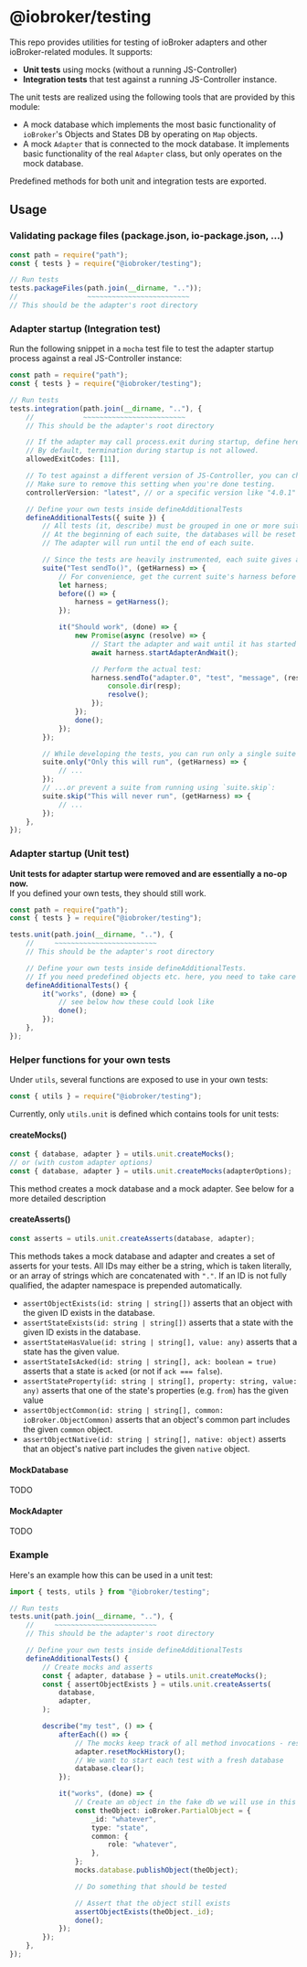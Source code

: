 # @iobroker/testing

This repo provides utilities for testing of ioBroker adapters and other ioBroker-related modules. It supports:

-   **Unit tests** using mocks (without a running JS-Controller)
-   **Integration tests** that test against a running JS-Controller instance.

The unit tests are realized using the following tools that are provided by this module:

-   A mock database which implements the most basic functionality of `ioBroker`'s Objects and States DB by operating on `Map` objects.
-   A mock `Adapter` that is connected to the mock database. It implements basic functionality of the real `Adapter` class, but only operates on the mock database.

Predefined methods for both unit and integration tests are exported.

## Usage

### Validating package files (package.json, io-package.json, ...)

```ts
const path = require("path");
const { tests } = require("@iobroker/testing");

// Run tests
tests.packageFiles(path.join(__dirname, ".."));
//                 ~~~~~~~~~~~~~~~~~~~~~~~~~
// This should be the adapter's root directory
```

### Adapter startup (Integration test)

Run the following snippet in a `mocha` test file to test the adapter startup process against a real JS-Controller instance:

```ts
const path = require("path");
const { tests } = require("@iobroker/testing");

// Run tests
tests.integration(path.join(__dirname, ".."), {
	//            ~~~~~~~~~~~~~~~~~~~~~~~~~
	// This should be the adapter's root directory

	// If the adapter may call process.exit during startup, define here which exit codes are allowed.
	// By default, termination during startup is not allowed.
	allowedExitCodes: [11],

	// To test against a different version of JS-Controller, you can change the version or dist-tag here.
	// Make sure to remove this setting when you're done testing.
	controllerVersion: "latest", // or a specific version like "4.0.1"

	// Define your own tests inside defineAdditionalTests
	defineAdditionalTests({ suite }) {
		// All tests (it, describe) must be grouped in one or more suites. Each suite sets up a fresh environment for the adapter tests.
		// At the beginning of each suite, the databases will be reset and the adapter will be started.
		// The adapter will run until the end of each suite.

		// Since the tests are heavily instrumented, each suite gives access to a so called "harness" to control the tests.
		suite("Test sendTo()", (getHarness) => {
			// For convenience, get the current suite's harness before all tests
			let harness;
			before(() => {
				harness = getHarness();
			});

			it("Should work", (done) => {
				new Promise(async (resolve) => {
					// Start the adapter and wait until it has started
					await harness.startAdapterAndWait();

					// Perform the actual test:
					harness.sendTo("adapter.0", "test", "message", (resp) => {
						console.dir(resp);
						resolve();
					});
				});
                done();
			});
		});

		// While developing the tests, you can run only a single suite using `suite.only`...
		suite.only("Only this will run", (getHarness) => {
			// ...
		});
		// ...or prevent a suite from running using `suite.skip`:
		suite.skip("This will never run", (getHarness) => {
			// ...
		});
	},
});
```

### Adapter startup (Unit test)

**Unit tests for adapter startup were removed and are essentially a no-op now.**  
If you defined your own tests, they should still work.

```ts
const path = require("path");
const { tests } = require("@iobroker/testing");

tests.unit(path.join(__dirname, ".."), {
	//     ~~~~~~~~~~~~~~~~~~~~~~~~~
	// This should be the adapter's root directory

	// Define your own tests inside defineAdditionalTests.
	// If you need predefined objects etc. here, you need to take care of it yourself
	defineAdditionalTests() {
		it("works", (done) => {
			// see below how these could look like
            done();
		});
	},
});
```

### Helper functions for your own tests

Under `utils`, several functions are exposed to use in your own tests:

```ts
const { utils } = require("@iobroker/testing");
```

Currently, only `utils.unit` is defined which contains tools for unit tests:

#### createMocks()

```ts
const { database, adapter } = utils.unit.createMocks();
// or (with custom adapter options)
const { database, adapter } = utils.unit.createMocks(adapterOptions);
```

This method creates a mock database and a mock adapter. See below for a more detailed description

#### createAsserts()

```ts
const asserts = utils.unit.createAsserts(database, adapter);
```

This methods takes a mock database and adapter and creates a set of asserts for your tests. All IDs may either be a string, which is taken literally, or an array of strings which are concatenated with `"."`. If an ID is not fully qualified, the adapter namespace is prepended automatically.

-   `assertObjectExists(id: string | string[])` asserts that an object with the given ID exists in the database.
-   `assertStateExists(id: string | string[])` asserts that a state with the given ID exists in the database.
-   `assertStateHasValue(id: string | string[], value: any)` asserts that a state has the given value.
-   `assertStateIsAcked(id: string | string[], ack: boolean = true)` asserts that a state is `ack`ed (or not if `ack === false`).
-   `assertStateProperty(id: string | string[], property: string, value: any)` asserts that one of the state's properties (e.g. `from`) has the given value
-   `assertObjectCommon(id: string | string[], common: ioBroker.ObjectCommon)` asserts that an object's common part includes the given `common` object.
-   `assertObjectNative(id: string | string[], native: object)` asserts that an object's native part includes the given `native` object.

#### MockDatabase

TODO

#### MockAdapter

TODO

### Example

Here's an example how this can be used in a unit test:

```ts
import { tests, utils } from "@iobroker/testing";

// Run tests
tests.unit(path.join(__dirname, ".."), {
	//     ~~~~~~~~~~~~~~~~~~~~~~~~~
	// This should be the adapter's root directory

	// Define your own tests inside defineAdditionalTests
	defineAdditionalTests() {
		// Create mocks and asserts
		const { adapter, database } = utils.unit.createMocks();
		const { assertObjectExists } = utils.unit.createAsserts(
			database,
			adapter,
		);

		describe("my test", () => {
			afterEach(() => {
				// The mocks keep track of all method invocations - reset them after each single test
				adapter.resetMockHistory();
				// We want to start each test with a fresh database
				database.clear();
			});

			it("works", (done) => {
				// Create an object in the fake db we will use in this test
				const theObject: ioBroker.PartialObject = {
					_id: "whatever",
					type: "state",
					common: {
						role: "whatever",
					},
				};
				mocks.database.publishObject(theObject);

				// Do something that should be tested

				// Assert that the object still exists
				assertObjectExists(theObject._id);
                done();
			});
		});
	},
});
```
